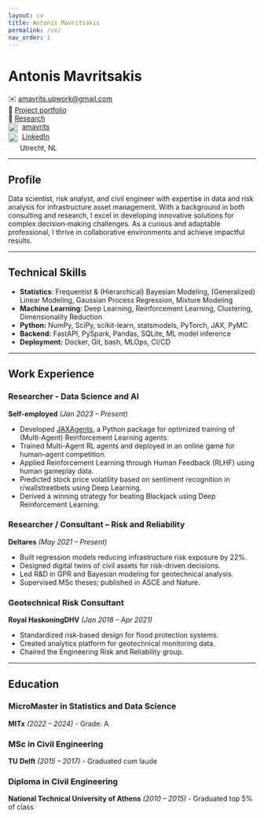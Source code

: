 ```yaml
---
layout: cv
title: Antonis Mavritsakis
permalink: /cv/
nav_order: 1
---
```


<!-- Left column -->
<div>

# Antonis Mavritsakis

✉️ <a href="mailto:amavrits@gmail.com" class="white-link">amavrits.upwork@gmail.com</a><br>
💼 <a href="/projects/" class="gold-link">Project portfolio</a><br>
🔎 <a href="/research/" class="gold-link">Research</a><br>
<img src="https://github.githubassets.com/images/modules/logos_page/GitHub-Mark.png" width="20" style="vertical-align: middle; margin-right: 4px;" />
<a href="https://github.com/amavrits" class="white-link">amavrits</a><br>
<img src="https://cdn.jsdelivr.net/gh/devicons/devicon/icons/linkedin/linkedin-original.svg" width="20" style="vertical-align: middle; margin-right: 4px;" />
<a href="https://linkedin.com/in/antonis-mavritsakis" class="white-link">LinkedIn</a><br>
<img src="https://img.icons8.com/ios-filled/50/ffffff/marker.png" width="16" style="vertical-align: middle; margin-right: 4px;" />
<span class="white-link" style="vertical-align: middle;">Utrecht, NL</span><br>

</div>

<!-- Right column -->
<div>

---

## Profile
Data scientist, risk analyst, and civil engineer with expertise in data and risk analysis for infrastructure asset management. With a background in both consulting and research, I excel in developing innovative solutions for complex decision‑making challenges. As a curious and adaptable professional, I thrive in collaborative environments and achieve impactful results.

---

## Technical Skills

- **Statistics**: Frequentist & (Hierarchical) Bayesian Modeling, (Generalized) Linear Modeling, Gaussian Process Regression, Mixture Modeling
- **Machine Learning**: Deep Learning, Reinforcement Learning, Clustering, Dimensionality Reduction  
- **Python:** NumPy, SciPy, scikit-learn, statsmodels, PyTorch, JAX, PyMC  
- **Backend:** FastAPI, PySpark, Pandas, SQLite, ML model inference 
- **Deployment:** Docker, Git, bash, MLOps, CI/CD

---

## Work Experience

### Researcher - Data Science and AI  
**Self-employed** *(Jan 2023 – Present)*  
- Developed <a href="https://github.com/amavrits/jax-agents" class="gold-link">JAXAgents</a>, a Python package for optimized training of (Multi-Agent) Reinforcement Learning agents.  
- Trained Multi-Agent RL agents and deployed in an online game for human–agent competition.  
- Applied Reinforcement Learning through Human Feedback (RLHF) using human gameplay data.
- Predicted stock price volatility based on sentiment recognition in r/wallstreetbets using Deep Learning.
- Derived a winning strategy for beating Blackjack using Deep Reinforcement Learning.

### Researcher / Consultant – Risk and Reliability  
**Deltares** *(May 2021 – Present)*  
- Built regression models reducing infrastructure risk exposure by 22%.  
- Designed digital twins of civil assets for risk-driven decisions.  
- Led R&D in GPR and Bayesian modeling for geotechnical analysis.  
- Supervised MSc theses; published in ASCE and Nature.  

### Geotechnical Risk Consultant  
**Royal HaskoningDHV** *(Jan 2018 – Apr 2021)*  
- Standardized risk-based design for flood protection systems.  
- Created analytics platform for geotechnical monitoring data.  
- Chaired the Engineering Risk and Reliability group.  

---

## Education

### MicroMaster in Statistics and Data Science  
**MITx** *(2022 – 2024)* - Grade: A  

### MSc in Civil Engineering  
**TU Delft** *(2015 – 2017)* - Graduated cum laude  

### Diploma in Civil Engineering  
**National Technical University of Athens** *(2010 – 2015)* - Graduated top 5% of class  

</div>

